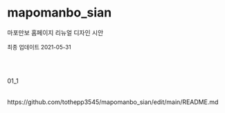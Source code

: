 # mapomanbo_sian

<p>마포만보 홈페이지 리뉴얼 디자인 시안</p>
<p style="font-size: 0.8rem">최종 업데이트 2021-05-31</p>
<br><br>
<p style="font-size:0.9rem">01_1</p>
<br>
https://github.com/tothepp3545/mapomanbo_sian/edit/main/README.md
